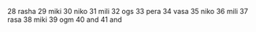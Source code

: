 28 rasha
29 miki
30 niko
31 mili
32 ogs
33 pera
34 vasa
35 niko
36 mili
37 rasa
38 miki
39 ogm
40 and
41 and
